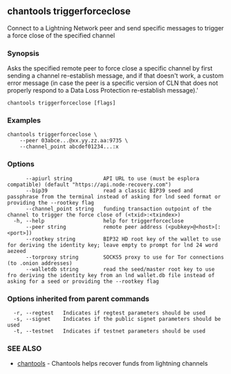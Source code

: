 ## chantools triggerforceclose

Connect to a Lightning Network peer and send specific messages to trigger a force close of the specified channel

### Synopsis

Asks the specified remote peer to force close a specific
channel by first sending a channel re-establish message, and if that doesn't
work, a custom error message (in case the peer is a specific version of CLN that
does not properly respond to a Data Loss Protection re-establish message).'

```
chantools triggerforceclose [flags]
```

### Examples

```
chantools triggerforceclose \
	--peer 03abce...@xx.yy.zz.aa:9735 \
	--channel_point abcdef01234...:x
```

### Options

```
      --apiurl string          API URL to use (must be esplora compatible) (default "https://api.node-recovery.com")
      --bip39                  read a classic BIP39 seed and passphrase from the terminal instead of asking for lnd seed format or providing the --rootkey flag
      --channel_point string   funding transaction outpoint of the channel to trigger the force close of (<txid>:<txindex>)
  -h, --help                   help for triggerforceclose
      --peer string            remote peer address (<pubkey>@<host>[:<port>])
      --rootkey string         BIP32 HD root key of the wallet to use for deriving the identity key; leave empty to prompt for lnd 24 word aezeed
      --torproxy string        SOCKS5 proxy to use for Tor connections (to .onion addresses)
      --walletdb string        read the seed/master root key to use fro deriving the identity key from an lnd wallet.db file instead of asking for a seed or providing the --rootkey flag
```

### Options inherited from parent commands

```
  -r, --regtest   Indicates if regtest parameters should be used
  -s, --signet    Indicates if the public signet parameters should be used
  -t, --testnet   Indicates if testnet parameters should be used
```

### SEE ALSO

* [chantools](chantools.md)	 - Chantools helps recover funds from lightning channels

